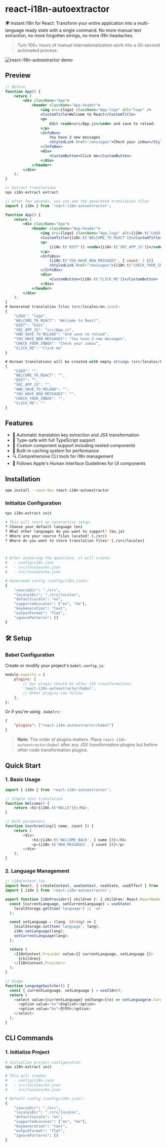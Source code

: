 # react-i18n-autoextractor

🌍 Instant i18n for React: Transform your entire application into a multi-language ready state with a single command. No more manual text extraction, no more forgotten strings, no more i18n headaches.

> Turn 100+ hours of manual internationalization work into a 30-second automated process.

![react-i18n-autoextractor demo](docs/demo.gif)

## Preview

```jsx
// Before
function App() {
    return (
        <div className="App">
            <header className="App-header">
                <img src={logo} className="App-logo" alt="logo" />
                <CustomTitle>Welcome to React</CustomTitle>
                <p>
                    Edit <code>src/App.js</code> and save to reload.
                </p>
                <InfoBox>
                    You have 3 new messages
                    <StyledLink href="/messages">Check your inbox</StyledLink>
                </InfoBox>
                <div>
                    <CustomButton>Click me</CustomButton>
                </div>
            </header>
        </div>
    );
}

// Extract translations
npx i18n-extract extract

// After few seconds, you can see the generated translation files
import { i18n } from 'react-i18n-autoextractor';

function App() {
    return (
        <div className="App">
            <header className="App-header">
                <img src={logo} className="App-logo" alt={i18n.t('LOGO')} />
                <CustomTitle>{i18n.t('WELCOME_TO_REACT')}</CustomTitle>
                <p>
                    {i18n.t('EDIT')} <code>{i18n.t('SRC_APP_JS')}</code> {i18n.t('AND_SAVE_TO_RELOAD')}
                </p>
                <InfoBox>
                    {i18n.t('YOU_HAVE_NEW_MESSAGES', { count: 3 })}
                    <StyledLink href="/messages">{i18n.t('CHECK_YOUR_INBOX')}</StyledLink>
                </InfoBox>
                <div>
                    <CustomButton>{i18n.t('CLICK_ME')}</CustomButton>
                </div>
            </header>
        </div>
    );
}
# Generated translation files (src/locales/en.json):
{
    "LOGO": "logo",
    "WELCOME_TO_REACT": "Welcome to React",
    "EDIT": "Edit",
    "SRC_APP_JS": "src/App.js",
    "AND_SAVE_TO_RELOAD": "and save to reload",
    "YOU_HAVE_NEW_MESSAGES": "You have 3 new messages",
    "CHECK_YOUR_INBOX": "Check your inbox",
    "CLICK_ME": "Click me"
}

# Korean translations will be created with empty strings (src/locales/ko.json):
{
    "LOGO": "",
    "WELCOME_TO_REACT": "",
    "EDIT": "",
    "SRC_APP_JS": "",
    "AND_SAVE_TO_RELOAD": "",
    "YOU_HAVE_NEW_MESSAGES": "",
    "CHECK_YOUR_INBOX": "",
    "CLICK_ME": ""
}
```

## Features

- 🔄 Automatic translation key extraction and JSX transformation
- 🎯 Type-safe with full TypeScript support
- 🧩 Custom component support including nested components
- 💾 Built-in caching system for performance
- 🔍 Comprehensive CLI tools for i18n management
- 📱 Follows Apple's Human Interface Guidelines for UI components

## Installation

```bash
npm install --save-dev react-i18n-autoextractor
```

### Initialize Configuration

```bash
npx i18n-extract init

# This will start an interactive setup:
? Choose your default language (en)
? What other languages do you want to support? (ko,ja)
? Where are your source files located? (./src)
? Where do you want to store translation files? (./src/locales)



# After answering the questions, it will create:
#   - config/i18n.json
#   - src/locales/en.json
#   - src/locales/ko.json

# Generated config (config/i18n.json):
{
    "sourceDir": "./src",
    "localesDir": "./src/locales",
    "defaultLocale": "en",
    "supportedLocales": ["en", "ko"],
    "keyGeneration": "text",
    "outputFormat": "flat",
    "ignorePatterns": []
}
```

## 🛠 Setup

### Babel Configuration

Create or modify your project's `babel.config.js`:

```javascript
module.exports = {
    plugins: [
        // Our plugin should be after JSX transformations
        'react-i18n-autoextractor/babel',
        // Other plugins can follow
    ],
};
```

Or if you're using `.babelrc`:

```json
{
    "plugins": ["react-i18n-autoextractor/babel"]
}
```

> **Note**: The order of plugins matters. Place `react-i18n-autoextractor/babel` after any JSX transformation plugins but before other code transformation plugins.

## Quick Start

### 1. Basic Usage

```typescript
import { i18n } from 'react-i18n-autoextractor';

// Simple text translation
function Welcome() {
    return <h1>{i18n.t("HELLO")}</h1>;
}

// With parameters
function UserGreeting({ name, count }) {
    return (
        <div>
            <h1>{i18n.t('WELCOME_BACK', { name })}</h1>
            <p>{i18n.t('NEW_MESSAGES', { count })}</p>
        </div>
    );
}
```

### 2. Language Management

```typescript
// i18nContext.tsx
import React, { createContext, useContext, useState, useEffect } from 'react';
import { i18n } from 'react-i18n-autoextractor';

export function I18nProvider({ children }: { children: React.ReactNode }) {
  const [currentLanguage, setCurrentLanguage] = useState(
    localStorage.getItem('language') || 'en'
  );

  const setLanguage = (lang: string) => {
    localStorage.setItem('language', lang);
    i18n.setLanguage(lang);
    setCurrentLanguage(lang);
  };

  return (
    <I18nContext.Provider value={{ currentLanguage, setLanguage }}>
      {children}
    </I18nContext.Provider>
  );
}

// Usage
function LanguageSwitcher() {
  const { currentLanguage, setLanguage } = useI18n();
  return (
    <select value={currentLanguage} onChange={(e) => setLanguage(e.target.value)}>
      <option value="en">English</option>
      <option value="ko">한국어</option>
    </select>
  );
}
```

## CLI Commands

### 1. Initialize Project

```bash
# Initialize project configuration
npx i18n-extract init

# This will create:
#   - config/i18n.json
#   - src/locales/en.json
#   - src/locales/ko.json

# Default config (config/i18n.json):
{
    "sourceDir": "./src",
    "localesDir": "./src/locales",
    "defaultLocale": "en",
    "supportedLocales": ["en", "ko"],
    "keyGeneration": "text",
    "outputFormat": "flat",
    "ignorePatterns": []
}
```
